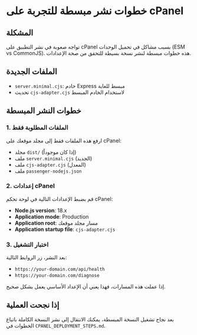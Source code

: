 # خطوات نشر مبسطة للتجربة على cPanel

## المشكلة
تواجه صعوبة في نشر التطبيق على cPanel بسبب مشاكل في تحميل الوحدات (ESM vs CommonJS). هذه خطوات مبسطة لنشر نسخة بسيطة للتحقق من صحة الإعدادات.

## الملفات الجديدة
- `server.minimal.cjs`: خادم Express مبسط للغاية
- تحديث `cjs-adapter.cjs` لاستخدام الخادم المبسط

## خطوات النشر المبسطة

### 1. الملفات المطلوبة فقط
ارفع هذه الملفات فقط إلى مجلد موقعك على cPanel:

- مجلد `dist/` (إذا كان موجوداً)
- ملف `server.minimal.cjs` (الجديد)
- ملف `cjs-adapter.cjs` (المعدل)
- ملف `passenger-nodejs.json`

### 2. إعدادات cPanel
قم بضبط الإعدادات التالية في لوحة تحكم cPanel:

- **Node.js version**: 18.x
- **Application mode**: Production
- **Application root**: مسار مجلد موقعك
- **Application startup file**: `cjs-adapter.cjs`

### 3. اختبار التشغيل
بعد النشر، زر الروابط التالية:
- `https://your-domain.com/api/health`
- `https://your-domain.com/diagnose`

إذا عملت هذه المسارات، فهذا يعني أن الإعداد الأساسي يعمل بشكل صحيح.

## إذا نجحت العملية
بعد نجاح تشغيل النسخة المبسطة، يمكنك الانتقال إلى نشر النسخة الكاملة باتباع الخطوات في `CPANEL_DEPLOYMENT_STEPS.md`.